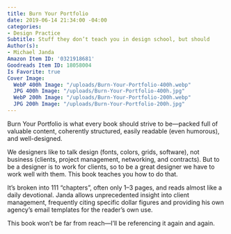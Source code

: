 ```yaml
---
title: Burn Your Portfolio
date: 2019-06-14 21:34:00 -04:00
categories:
- Design Practice
Subtitle: Stuff they don’t teach you in design school, but should
Author(s):
- Michael Janda
Amazon Item ID: '0321918681'
Goodreads Item ID: 18058004
Is Favorite: true
Cover Image:
  WebP 400h Image: "/uploads/Burn-Your-Portfolio-400h.webp"
  JPG 400h Image: "/uploads/Burn-Your-Portfolio-400h.jpg"
  WebP 200h Image: "/uploads/Burn-Your-Portfolio-200h.webp"
  JPG 200h Image: "/uploads/Burn-Your-Portfolio-200h.jpg"
---
```


Burn Your Portfolio is what every book should strive to be—packed full of valuable content, coherently structured, easily readable (even humorous), and well-designed.

We designers like to talk design (fonts, colors, grids, software), not business (clients, project management, networking, and contracts). But to be a designer is to work for clients, so to be a great designer we have to work well with them. This book teaches you how to do that.

It’s broken into 111 “chapters”, often only 1–3 pages, and reads almost like a daily devotional. Janda allows unprecedented insight into client management, frequently citing specific dollar figures and providing his own agency’s email templates for the reader’s own use.

This book won’t be far from reach—I’ll be referencing it again and again.